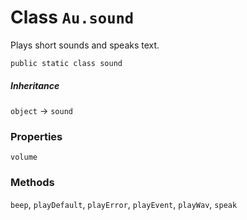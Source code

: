 # Class `Au.sound`

Plays short sounds and speaks text.

```
public static class sound
```

##### Inheritance

`object` → `sound`

### Properties

`volume`

### Methods

`beep`, `playDefault`, `playError`, `playEvent`, `playWav`, `speak`